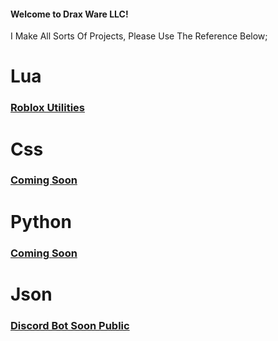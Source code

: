 #### Welcome to Drax Ware LLC!

I Make All Sorts Of Projects, Please Use The Reference Below;

# Lua
### [Roblox Utilities](lua)

# Css
### [Coming Soon]()

# Python
### [Coming Soon]()

# Json
### [Discord Bot Soon Public]()
